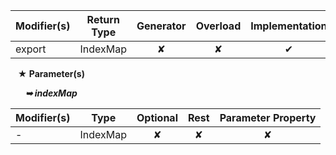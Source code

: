 | Modifier(s)                            | Return Type                    | Generator                        | Overload                         | Implementation                        |
|----------------------------------------|--------------------------------|:--------------------------------:|:--------------------------------:|:-------------------------------------:|
| export | IndexMap | ✘ | ✘  | ✔ |

&nbsp;&nbsp; **&#9733; Parameter(s)**

&nbsp;&nbsp;&nbsp;&nbsp;&nbsp; _**&#10149; indexMap**_

| Modifier(s)                              | Type                        | Optional                           | Rest                          | Parameter Property                          |
|------------------------------------------|-----------------------------|:----------------------------------:|:-----------------------------:|:-------------------------------------------:|
| - | IndexMap | ✘  | ✘ | ✘ |